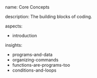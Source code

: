 name: Core Concepts

description: The building blocks of coding.

aspects:
  - introduction

insights:
  - programs-and-data
  - organizing-commands
  - functions-are-programs-too
  - conditions-and-loops
